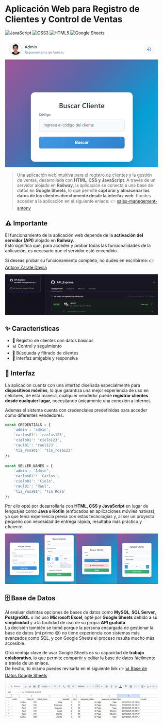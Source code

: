 # Aplicación Web para Registro de Clientes y Control de Ventas

![JavaScript](https://img.shields.io/badge/JavaScript-F7DF1E?logo=javascript&logoColor=000&style=for-the-badge)
![CSS3](https://img.shields.io/badge/CSS3-1572B6?logo=css3&logoColor=fff&style=for-the-badge)
![HTML5](https://img.shields.io/badge/HTML5-E34F26?logo=html5&logoColor=fff&style=for-the-badge)
![Google Sheets](https://img.shields.io/badge/Google%20Sheets-34A853?logo=googlesheets&logoColor=fff&style=for-the-badge)

[![Vista previa](https://github.com/anton-zd/Aplicacion_Web_para_Registro_de_Clientes_y_Control_de_Ventas/blob/main/assets/readme_files/image_1.png)](https://sales-manegement-antony.netlify.app/)

> Una aplicación web intuitiva para el registro de clientes y la gestión de ventas, desarrollada con **HTML, CSS y JavaScript**.
> A través de un servidor alojado en **Railway**, la aplicación se conecta a una base de datos en **Google Sheets**, lo que permite **capturar y almacenar los datos de los clientes directamente desde la interfaz web**.
> Puedes acceder a la aplicación en el siguiente enlace: 👉
> <a href="https://sales-manegement-antony.netlify.app/" target="_blank">
  sales-manegement-antony
</a>

## ⚠️ Importante

El funcionamiento de la aplicación web depende de la **activación del servidor (API)** alojado en **Railway**.  
Esto significa que, para acceder y probar todas las funcionalidades de la aplicación, es necesario que el servidor esté encendido.  

Si deseas probar su funcionamiento completo, no dudes en escribirme: 👉 
<a href="https://www.linkedin.com/in/antonyzarate/" target="_blank">
  Antony Zarate Davila
</a>

![Aviso](https://github.com/anton-zd/Aplicacion_Web_para_Registro_de_Clientes_y_Control_de_Ventas/blob/main/assets/readme_files/image_2.png)

## ✨ Características

- 👤 Registro de clientes con datos básicos
- 📊 Control y seguimiento 
- 🔎 Búsqueda y filtrado de clientes
- 🎨 Interfaz amigable y responsiva

## 📱 Interfaz

La aplicación cuenta con una interfaz diseñada especialmente para **dispositivos móviles**, lo que garantiza una mejor experiencia de uso en celulares, de esta manera, cualquier vendedor puede **registrar clientes desde cualquier lugar**, necesitando únicamente una conexión a internet.  


Ademas el sistema cuenta con credenciales predefinidas para acceder como diferentes vendedores.  

```javascript
const CREDENTIALS = {
    'admin': 'admin',
    'carlos01': 'carlos123',
    'cielo01': 'cielo123',
    'raul01': 'raul123',
    'tia_rosa01': 'tia_rosa123'
};

const SELLER_NAMES = {
    'admin': 'Admin',
    'carlos01': 'Carlos',
    'cielo01': 'Cielo',
    'raul01': 'Raul',
    'tia_rosa01': 'Tia Rosa'
};
```

Por ello opté por desarrollarla con **HTML, CSS y JavaScript** en lugar de lenguajes como **Java o Kotlin** (enfocados en aplicaciones móviles nativas), ya que tenía experiencia previa con estas tecnologías y, al ser un proyecto pequeño con necesidad de entrega rápida, resultaba más práctico y eficiente.

![Interfaz](https://github.com/anton-zd/Aplicacion_Web_para_Registro_de_Clientes_y_Control_de_Ventas/blob/main/assets/readme_files/image_3.png)

## 🗄️ Base de Datos

Al evaluar distintas opciones de bases de datos como **MySQL**, **SQL Server**, **PostgreSQL** o incluso **Microsoft Excel**, opté por **Google Sheets** debido a su **simplicidad** y a la facilidad de uso de su propia **API gratuita**.  
La decisión también se tomó porque la persona encargada de gestionar la base de datos (mi primo 😅) no tiene experiencia con sistemas más avanzados como SQL, y con Google Sheets el proceso resulta mucho más accesible.  

Otra ventaja clave de usar Google Sheets es su capacidad de **trabajo colaborativo**, lo que permite compartir y editar la base de datos fácilmente a través de un enlace.  
De hecho, tú mismo puedes revisarla en el siguiente link 👉 
<a href="https://docs.google.com/spreadsheets/d/1r4CeqEpV315mvCQMy7M77fppCwdX2mW4sC_5ZvUJQNo/edit?usp=sharing" target="_blank">
  📊 Base de Datos Google Sheets
</a>


![BD](https://github.com/anton-zd/Aplicacion_Web_para_Registro_de_Clientes_y_Control_de_Ventas/blob/main/assets/readme_files/image_4.png)
